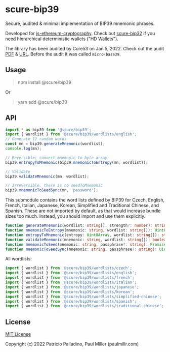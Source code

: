 # scure-bip39

Secure, audited & minimal implementation of BIP39 mnemonic phrases.

Developed for
[js-ethereum-cryptography](https://github.com/ethereum/js-ethereum-cryptography). Check out [scure-bip32](https://github.com/paulmillr/scure-bip32) if you need
hierarchical deterministic wallets ("HD Wallets").

The library has been audited by Cure53 on Jan 5, 2022. Check out the audit [PDF](./audit/2022-01-05-cure53-audit-nbl2.pdf) & [URL](https://cure53.de/pentest-report_hashing-libs.pdf). Before the audit it was called `micro-base39`.

## Usage

> npm install @scure/bip39

Or

> yarn add @scure/bip39

## API

```js
import * as bip39 from '@scure/bip39';
import { wordlist } from '@scure/bip39/wordlists/english';
// Generate 12 random words
const mn = bip39.generateMnemonic(wordlist);
console.log(mn);

// Reversible; convert mnemonic to byte array
bip39.entropyToMnemonic(bip39.mnemonicToEntropy(mn, wordlist));

// Validate
bip39.validateMnemonic(mn, wordlist);

// Irreversible, there is no seedToMnemonic
bip39.mnemonicToSeedSync(mn, 'password');
```

This submodule contains the word lists defined by BIP39 for Czech, English, French, Italian, Japanese, Korean, Simplified and Traditional Chinese, and Spanish. These are not imported by default, as that would increase bundle sizes too much. Instead, you should import and use them explicitly.

```typescript
function generateMnemonic(wordlist: string[], strength?: number): string;
function mnemonicToEntropy(mnemonic: string, wordlist: string[]): Uint8Array;
function entropyToMnemonic(entropy: Uint8Array, wordlist: string[]): string;
function validateMnemonic(mnemonic: string, wordlist: string[]): boolean;
function mnemonicToSeed(mnemonic: string, passphrase?: string): Promise<Uint8Array>;
function mnemonicToSeedSync(mnemonic: string, passphrase?: string): Uint8Array;
```

All wordlists:

```typescript
import { wordlist } from '@scure/bip39/wordlists/czech';
import { wordlist } from '@scure/bip39/wordlists/english';
import { wordlist } from '@scure/bip39/wordlists/french';
import { wordlist } from '@scure/bip39/wordlists/italian';
import { wordlist } from '@scure/bip39/wordlists/japanese';
import { wordlist } from '@scure/bip39/wordlists/korean';
import { wordlist } from '@scure/bip39/wordlists/simplified-chinese';
import { wordlist } from '@scure/bip39/wordlists/spanish';
import { wordlist } from '@scure/bip39/wordlists/traditional-chinese';
```

## License

[MIT License](./LICENSE)

Copyright (c) 2022 Patricio Palladino, Paul Miller (paulmillr.com)
